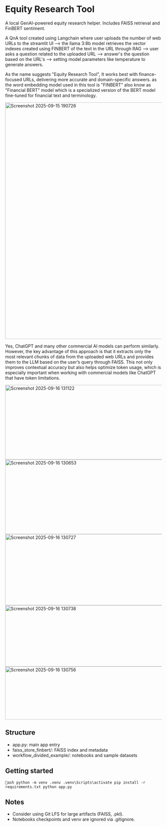 ﻿# Equity Research Tool

A local GenAI-powered equity research helper. Includes FAISS retrieval and FinBERT sentiment.

A QnA tool created using Langchain where user uploads the number of web URLs to the streamlit UI --> the llama 3:8b model retrieves the vector indexes created using FINBERT of the text in the URL through RAG --> user asks a question related to the uploaded URL --> answer's the question based on the URL's --> setting model parameters like temperature to generate answers.

As the name suggests "Equity Research Tool", It works best with finance-focused URLs, delivering more accurate and domain-specific answers. as the word embedding model used in this tool is "FINBERT" also know as "Financial BERT" model which is a specialized version of the BERT model fine-tuned for financial text and terminology.

<img width="1857" height="758" alt="Screenshot 2025-09-15 190726" src="https://github.com/user-attachments/assets/163458fd-ec66-4d99-88fd-f0a8cb633701" />



Yes, ChatGPT and many other commercial AI models can perform similarly. However, the key advantage of this approach is that it extracts only the most relevant chunks of data from the uploaded web URLs and provides them to the LLM based on the user’s query through FAISS. This not only improves contextual accuracy but also helps optimize token usage, which is especially important when working with commercial models like ChatGPT that have token limitations.

<img width="1133" height="239" alt="Screenshot 2025-09-16 131122" src="https://github.com/user-attachments/assets/132e1b22-1ec6-4734-897e-3af354ed2ca7" />


<img width="759" height="239" alt="Screenshot 2025-09-16 130653" src="https://github.com/user-attachments/assets/a17fa723-00f3-4f95-adf5-4aacba53ccf4" />

<img width="757" height="228" alt="Screenshot 2025-09-16 130727" src="https://github.com/user-attachments/assets/aa8fc881-9b2a-48c2-969b-1d692d2c0a34" />

<img width="1012" height="196" alt="Screenshot 2025-09-16 130738" src="https://github.com/user-attachments/assets/6ae0cc24-0eea-419d-9313-e01076d4b59e" />

<img width="960" height="170" alt="Screenshot 2025-09-16 130756" src="https://github.com/user-attachments/assets/484b8398-8d38-4d43-b149-387505ca42d1" />

## Structure
- app.py: main app entry
- faiss_store_finbert/: FAISS index and metadata
- workflow_divided_example/: notebooks and sample datasets

## Getting started
`ash
python -m venv .venv
.venv\Scripts\activate
pip install -r requirements.txt
python app.py
`

## Notes
- Consider using Git LFS for large artifacts (FAISS, .pkl).
- Notebooks checkpoints and venv are ignored via .gitignore.
